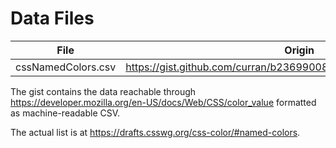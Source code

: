 # Data Files

|File|Origin|
|---|---|
|cssNamedColors.csv|<https://gist.github.com/curran/b236990081a24761f7000567094914e0>|

The gist contains the data reachable through
<https://developer.mozilla.org/en-US/docs/Web/CSS/color_value>
formatted as machine-readable CSV.

The actual list is at <https://drafts.csswg.org/css-color/#named-colors>.
